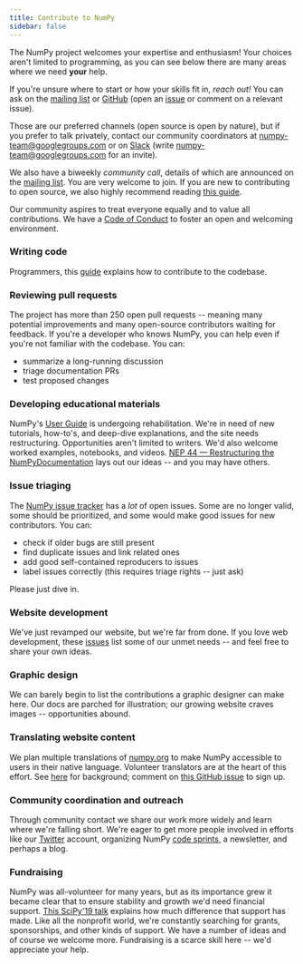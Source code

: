 ```yaml
---
title: Contribute to NumPy
sidebar: false
---
```


The NumPy project welcomes your expertise and enthusiasm!
Your choices aren't limited to programming, as you can
see below there are many areas where we need **your** help.

If you're unsure where to start or how your skills fit in, _reach out!_ You
can ask on the [mailing
list](https://mail.python.org/mailman/listinfo/numpy-discussion) or
[GitHub](http://github.com/numpy/numpy) (open an
[issue](https://github.com/numpy/numpy/issues) or comment on a relevant
issue).

Those are our preferred channels (open source is open by nature), but
if you prefer to talk privately, contact our community coordinators at
<numpy-team@googlegroups.com> or on [Slack](https://numpy-team.slack.com)
(write  <numpy-team@googlegroups.com> for an invite).

We also have a biweekly _community call_, details of which are announced on
the [mailing list](https://mail.python.org/mailman/listinfo/numpy-discussion).
You are very welcome to join.
If you are new to contributing to open source, we also highly recommend reading
[this guide](https://opensource.guide/how-to-contribute/).

Our community aspires to treat everyone equally and to value all
contributions. We have a [Code of Conduct](/code-of-conduct) to foster an open
and welcoming environment.

### Writing code

Programmers, this
[guide](https://numpy.org/devdocs/dev/index.html#development-process-summary)
explains how to contribute to the codebase.

### Reviewing pull requests
The project has more than 250 open pull requests -- meaning many potential
improvements and many open-source contributors waiting for feedback. If you're
a developer who knows NumPy, you can help even if you're not familiar with the
codebase. You can:
* summarize a long-running discussion
* triage documentation PRs
* test proposed changes


### Developing educational materials

NumPy's [User Guide](https://numpy.org/devdocs) is undergoing rehabilitation.
We're in need of new tutorials, how-to's, and deep-dive explanations, and the
site needs restructuring. Opportunities aren't limited to writers. We'd also
welcome worked examples, notebooks, and videos. [NEP 44 — Restructuring the
NumPyDocumentation](https://numpy.org/neps/nep-0044-restructuring-numpy-docs.html)
lays out our ideas -- and you may have others.


### Issue triaging

The [NumPy issue tracker](https://github.com/numpy/numpy/issues) has a _lot_
of open issues. Some are no longer valid, some should be prioritized, and some
would make good issues for new contributors.  You can:

* check if older bugs are still present
* find duplicate issues and link related ones
* add good self-contained reproducers to issues
* label issues correctly (this requires triage rights -- just ask)

Please just dive in.


### Website development

We've just revamped our website, but we're far from done. If you love web
development, these
[issues](https://github.com/numpy/numpy.org/issues?q=is%3Aissue+is%3Aopen+label%3Adesign)
list some of our unmet needs -- and feel free to share your own ideas.


### Graphic design

We can barely begin to list the contributions a graphic designer can make here.
Our docs are parched for illustration; our growing website craves images --
opportunities abound.


### Translating website content

We plan multiple translations of [numpy.org](https://numpy.org) to make NumPy
accessible to users in their native language. Volunteer translators are at the heart
of this effort.  See
[here](https://numpy.org/neps/nep-0028-website-redesign.html#translation-multilingual-i18n)
for background; comment on [this GitHub
issue](https://github.com/numpy/numpy.org/issues/55) to sign up.


### Community coordination and outreach

Through community contact we share our work more widely and learn where we're
falling short. We're eager to get more people involved in efforts like our
[Twitter](https://twitter.com/numpy_team) account, organizing NumPy [code
sprints](https://scisprints.github.io/), a newsletter, and perhaps a blog.

### Fundraising

NumPy was all-volunteer for many years, but as its importance grew it became
clear that to ensure stability and growth we'd need financial support. [This
SciPy'19 talk](https://www.youtube.com/watch?v=dBTJD_FDVjU) explains how much
difference that support has made. Like all the nonprofit world, we're
constantly searching for grants, sponsorships, and other kinds of support. We
have a number of ideas and of course we welcome more. Fundraising is a scarce
skill here -- we'd appreciate your help.
